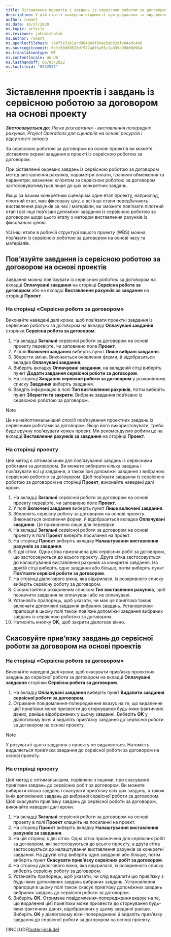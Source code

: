 ```yaml
---
title: Зіставлення проектів і завдань із сервісною роботою за договором на основі проектів – легка версія
description: У цій статті наведено відомості про додавання та видалення проектів і завдань до сервісної роботи за договором.
author: rumant
ms.date: 10/27/2020
ms.topic: article
ms.reviewer: johnmichalak
ms.author: rumant
ms.openlocfilehash: c8075e3161acd904969f964e5ab32dfe04edc4b6
ms.sourcegitcommit: 6cfc50d89528df977a8f6a55c1ad39d99800d9b4
ms.translationtype: MT
ms.contentlocale: uk-UA
ms.lasthandoff: 06/03/2022
ms.locfileid: "8932551"
---
```

# <a name="map-projects-and-tasks-to-a-project-based-contract-line"></a>Зіставлення проектів і завдань із сервісною роботою за договором на основі проекту 

_**Застосовується до:** Легке розгортання - виставлення попередніх рахунків, Project Operations для сценаріїв на основі ресурсів і відсутності запасів_

За сервісною роботою за договором на основі проектів ви можете зіставляти окремі завдання в проекті із сервісною роботою за договором.

При зіставленні окремих завдань із сервісною роботою за договором метод виставлення рахунків, параметри оплати, граничні обмеження та параметри, визначені клієнтом за сервісною роботою за договором застосовуватимуться лише до цих конкретних завдань.

Якщо за вашим конкретним сценарієм один етап проекту, наприклад, пілотний етап, має фіксовану ціну, а всі інші етапи передбачають виставлення рахунків за час і матеріали, ви зможете пов’язати пілотний етап і всі інші пов’язані допоміжні завдання із сервісною роботою за договором щодо цього етапу з методом виставлення рахунків із фіксованою ціною.

Усі інші етапи в робочій структурі вашого проекту (WBS) можна пов’язати із сервісною роботою за договором на основі часу та матеріалів.

## <a name="associate-tasks-to-project-based-contract-lines"></a>Пов’язуйте завдання із сервісною роботою за договором на основі проектів

Завдання можна пов’язувати із сервісною роботою за договором на вкладці **Оплачувані завдання** на сторінці **Сервісна робота за договором** або на вкладці **Виставлення рахунків за завдання** на сторінці **Проект**.

### <a name="from-the-contract-line-page"></a>На сторінці «Сервісна робота за договором»

Виконайте наведені далі кроки, щоб пов’язати проектні завдання із сервісною роботою за договором на вкладці **Оплачувані завдання** сторінки **Сервісна робота за договором**.

1. На вкладці **Загальні** сервісної роботи за договором на основі проекту перевірте, чи заповнено поле **Проект**.
2. У полі **Включені завдання** виберіть пункт **Лише вибрані завдання**.
3. Зберегти зміни. Виконається оновлення форми, й відобразиться вкладка **Оплачувані завдання**.
4. Виберіть вкладку **Оплачувані завдання**, на вкладеній сітці виберіть пункт **Додати завдання сервісної роботи за договором**.
5. На сторінці **Завдання сервісної роботи за договором** у розкривному списку **Завдання** виберіть завдання. 
6. Введіть інформацію в полі **Тип виставлення рахунків**, потім виберіть пункт **Зберегти та закрити**. Вибране завдання пов’язано із сервісною роботою за договором.

> [!NOTE]
> Це не найоптимальніший спосіб пов’язування проектних завдань із сервісними роботами за договором. Якщо його використовувати, треба буде вручну пов’язувати кожен проект. Ми рекомендуємо робити це на вкладці **Виставлення рахунків за завдання** на сторінці **Проект**.

### <a name="from-the-project-page"></a>На сторінці проекту

Цей метод є оптимальним для пов’язування завдань із сервісними роботами за договором. Ви можете вибирати кілька завдань і пов’язувати всі ці завдання, а також їхні допоміжні завдання з вибраною сервісною роботою за договором. Щоб пов’язати завдання із сервісною роботою за договором на сторінці **Проект**, виконайте наведені далі кроки.

1. На вкладці **Загальні** сервісної роботи за договором на основі проекту перевірте, чи заповнено поле **Проект**.
2. У полі **Включені завдання** виберіть пункт **Лише включені завдання**.
3. Збережіть сервісну роботу за договором на основі проекту. Виконається оновлення форми, й відобразиться вкладка **Оплачувані завдання**. Це призначено лише для перевірки.
4. На вкладці **Загальні** сервісної роботи за договором на основі проекту в полі **Проект** виберіть посилання на проект.
5. На сторінці **Проект** виберіть вкладку **Налаштування виставлення рахунків за завдання**.
6. Є дві сітки. Одна сітка призначена для сервісних робіт за договором, що застосовуються до всього проекту. Друга сітка застосовується до налаштування виставлення рахунків за конкретні завдання. На другій сітці виберіть одне завдання або більше, потім виберіть пункт **Пов’язати сервісні роботи за договором**.
7. На сторінці діалогового вікна, яка відкрилася, із розкривного списку виберіть сервісну роботу за договором.
8. Скористайтеся розкривним списком **Тип виставлення рахунків**, щоб позначити завдання як оплачувані або не оплачувані.
9. Установіть прапорець, щоб указати, чи має ця прив’язка також включати допоміжні завдання вибраних завдань. Установлення прапорця в цьому полі також пов’яже допоміжні завдання вибраних завдань із сервісною роботою за договором.
10. Натисніть кнопку **OK**, щоб закрити діалогове вікно.

## <a name="unassociate-tasks-from-project-based-contract-lines"></a>Скасовуйте прив’язку завдань до сервісної роботи за договором на основі проектів

### <a name="from-the-contract-line-page"></a>На сторінці «Сервісна робота за договором»

Виконайте наведені далі кроки, щоб скасувати прив’язку проектних завдань до сервісної роботи за договором на вкладці **Оплачувані завдання** сторінки **Сервісна робота за договором**.

1. На вкладці **Оплачувані завдання** виберіть пункт **Видалити завдання сервісної роботи за договором**.
2. Отримане повідомлення-попередження вказує на те, що видалення цієї прив’язки може призвести до сторнування будь-яких фактичних даних, раніше відображених у цьому завданні. Виберіть **OK** у діалоговому вікні й видаліть прив’язку завдання до сервісної роботи за договором на основі проекту. 

> [!NOTE]
> У результаті цього завдання з проекту не видаляється. Натомість видаляється прив’язка завдання до сервісної роботи за договором на основі проекту.

### <a name="from-the-project-page"></a>На сторінці проекту

Цей метод є оптимальнішим, порівняно з іншими, при скасуванні прив’язки завдань до сервісних робіт за договором. Ви можете вибирати кілька завдань і скасувати прив’язку всіх цих завдань, а також їхніх допоміжних завдань до вибраної сервісної роботи за договором. Щоб скасувати прив’язку завдань до сервісної роботи за договором, виконайте наведені далі кроки.

1. На вкладці **Загальні** сервісної роботи за договором на основі проекту в полі **Проект** клацніть на посиланні на проект.
2. На сторінці **Проект** виберіть вкладку **Налаштування виставлення рахунків за завдання**.
3. На цій сторінці є дві сітки. Одна сітка призначена для сервісних робіт за договором, які застосовуються до всього проекту, а друга сітка застосовується до налаштування виставлення рахунків за конкретні завдання. На другій сітці виберіть одне завдання або більше, потім виберіть пункт **Скасувати прив’язку сервісних робіт за договором**.
4. На сторінці діалогового вікна, яка відкрилася, із розкривного списку виберіть сервісну роботу за договором.
5. Установіть прапорець, щоб указати, чи слід видалити цю прив’язку з будь-яких допоміжних завдань вибраних завдань. Установлення прапорця в цьому полі також скасує прив’язку допоміжних завдань вибраних завдань до сервісної роботи за договором.
6. Виберіть **ОК**. Отримане повідомлення-попередження вказує на те, що видалення цієї прив’язки може призвести до сторнування будь-яких фактичних даних, відображених у цьому завданні раніше. Виберіть **OK** у діалоговому вікні-попередженні й видаліть прив’язку завдання до сервісної роботи за договором на основі проекту.


[!INCLUDE[footer-include](../../includes/footer-banner.md)]

